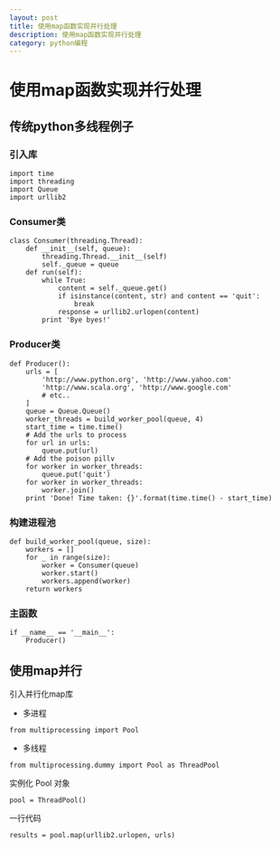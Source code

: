 ```yaml
---
layout: post
title: 使用map函数实现并行处理
description: 使用map函数实现并行处理
category: python编程
---
```


# 使用map函数实现并行处理
## 传统python多线程例子
### 引入库
```
import time 
import threading 
import Queue 
import urllib2 
```

### Consumer类
```
class Consumer(threading.Thread): 
    def __init__(self, queue): 
        threading.Thread.__init__(self)
        self._queue = queue 
    def run(self):
        while True: 
            content = self._queue.get() 
            if isinstance(content, str) and content == 'quit':
                break
            response = urllib2.urlopen(content)
        print 'Bye byes!'
```

### Producer类
```
def Producer():
    urls = [
        'http://www.python.org', 'http://www.yahoo.com'
        'http://www.scala.org', 'http://www.google.com'
        # etc.. 
    ]
    queue = Queue.Queue()
    worker_threads = build_worker_pool(queue, 4)
    start_time = time.time()
    # Add the urls to process
    for url in urls: 
        queue.put(url)  
    # Add the poison pillv
    for worker in worker_threads:
        queue.put('quit')
    for worker in worker_threads:
        worker.join()
    print 'Done! Time taken: {}'.format(time.time() - start_time)
```

### 构建进程池
```
def build_worker_pool(queue, size):
    workers = []
    for _ in range(size):
        worker = Consumer(queue)
        worker.start() 
        workers.append(worker)
    return workers
```

### 主函数
```
if __name__ == '__main__':
    Producer()
```

## 使用map并行
引入并行化map库

*  多进程

`from multiprocessing import Pool`

*  多线程  

`from multiprocessing.dummy import Pool as ThreadPool`

实例化 Pool 对象

`pool = ThreadPool()`

一行代码

`results = pool.map(urllib2.urlopen, urls)`
